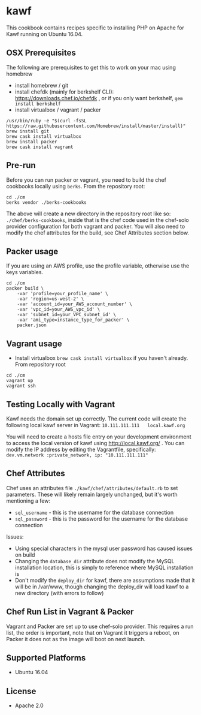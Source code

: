 # kawf

This cookbook contains recipes specific to installing PHP on Apache for Kawf running on Ubuntu 16.04.

## OSX Prerequisites
The following are prerequisites to get this to work on your mac using homebrew
* install homebrew / git
* install chefdk (mainly for berkshelf CLI): https://downloads.chef.io/chefdk , or if you only want berkshelf, `gem install berkshelf`
* install virtualbox / vagrant / packer
```
/usr/bin/ruby -e "$(curl -fsSL https://raw.githubusercontent.com/Homebrew/install/master/install)"
brew install git
brew cask install virtualbox
brew install packer
brew cask install vagrant
```

## Pre-run
Before you can run packer or vagrant, you need to build the chef cookbooks locally using `berks`.  From the repository root:
```
cd ./cm
berks vendor ./berks-cookbooks
```
The above will create a new directory in the repository root like so: `./chef/berks-cookbooks`, inside that is the chef code used in the chef-solo provider configuration for both vagrant and packer.  You will also need to modify the chef attributes for the build, see Chef Attributes section below.

## Packer usage
If you are using an AWS profile, use the profile variable, otherwise use the keys variables.

```
cd ./cm
packer build \
    -var 'profile=your_profile_name' \
    -var 'region=us-west-2' \
    -var 'account_id=your_AWS_account_number' \
    -var 'vpc_id=your_AWS_vpc_id' \
    -var 'subnet_id=your_VPC_subnet_id' \
    -var 'ami_type=instance_type_for_packer' \
    packer.json
```

## Vagrant usage
* Install virtualbox `brew cask install virtualbox` if you haven't already. From repository root
```
cd ./cm
vagrant up
vagrant ssh
```

## Testing Locally with Vagrant
Kawf needs the domain set up correctly.  The current code will create the following local kawf server in Vagrant:
`10.111.111.111   local.kawf.org`

You will need to create a hosts file entry on your development environment to access the local version of kawf using http://local.kawf.org/ .  You can modify the IP address by editing the Vagrantfile, specifically:
`dev.vm.network :private_network, ip: "10.111.111.111"`

## Chef Attributes
Chef uses an attributes file `./kawf/chef/attributes/default.rb` to set parameters.  These will likely remain largely unchanged, but it's worth mentioning a few:
* `sql_username` - this is the username for the database connection
* `sql_password` - this is the password for the username for the database connection

Issues:
* Using special characters in the mysql user password has caused issues on build
* Changing the `database_dir` attribute does not modify the MySQL installation location, this is simply to reference where MySQL installation is
* Don't modify the `deploy_dir` for kawf, there are assumptions made that it will be in /var/www, though changing the deploy_dir will load kawf to a new directory (with errors to follow)

## Chef Run List in Vagrant & Packer
Vagrant and Packer are set up to use chef-solo provider.  This requires a run list, the order is important, note that on Vagrant it triggers a reboot, on Packer it does not as the image will boot on next launch.

## Supported Platforms
* Ubuntu 16.04

## License
* Apache 2.0
